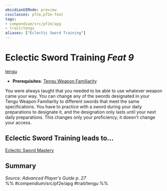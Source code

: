```yaml
---
obsidianUIMode: preview
cssclasses: pf2e,pf2e-feat
tags:
- compendium/src/pf2e/apg
- trait/tengu
aliases: ["Eclectic Sword Training"]
---
```

# Eclectic Sword Training  *Feat 9*  
[tengu](rules/traits/tengu-b1.md "Tengu Ancestry & Heritage Trait")  

- **Prerequisites**: [Tengu Weapon Familiarity](compendium/feats/tengu-weapon-familiarity-apg.md)

You were always taught that you needed to be able to use whatever weapon came your way. You can change any of the swords designated in your Tengu Weapon Familiarity to different swords that meet the same specifications. You have to practice with a sword during your daily preparations to designate it, and the designation only lasts until your next daily preparations. This changes only your proficiency; it doesn't change your access.

## Eclectic Sword Training leads to...

[Eclectic Sword Mastery](compendium/feats/eclectic-sword-mastery-loag.md)

## Summary

*Source: Advanced Player's Guide p. 27*  
%% #compendium/src/pf2e/apg #trait/tengu %%